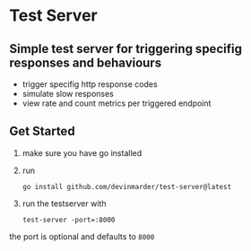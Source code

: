 # Test Server

## Simple test server for triggering specifig responses and behaviours

- trigger specifig http response codes
- simulate slow responses
- view rate and count metrics per triggered endpoint

## Get Started

1. make sure you have go installed
2. run

   ```console
   go install github.com/devinmarder/test-server@latest
   ```

3. run the testserver with

   ```console
   test-server -port=:8000
   ```

the port is optional and defaults to `8000`

